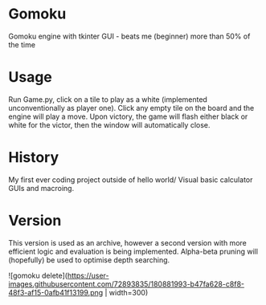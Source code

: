 # Gomoku
Gomoku engine with tkinter GUI - beats me (beginner) more than 50% of the time

# Usage
Run Game.py, click on a tile to play as a white (implemented unconventionally as player one). Click any empty tile on the board and the engine will play a move. Upon victory, the game will flash either black or white for the victor, then the window will automatically close.

# History
My first ever coding project outside of hello world/ Visual basic calculator GUIs and macroing.

# Version
This version is used as an archive, however a second version with more efficient logic and evaluation is being implemented. Alpha-beta pruning will (hopefully) be used to optimise depth searching.





![gomoku delete](https://user-images.githubusercontent.com/72893835/180881993-b47fa628-c8f8-48f3-af15-0afb41f13199.png | width=300)
